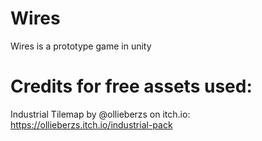 # Wires
Wires is a prototype game in unity


# Credits for free assets used:
Industrial Tilemap by @ollieberzs on itch.io: https://ollieberzs.itch.io/industrial-pack